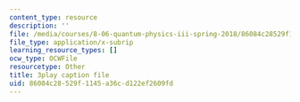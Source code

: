 ```yaml
---
content_type: resource
description: ''
file: /media/courses/8-06-quantum-physics-iii-spring-2018/86084c28529f1145a36cd122ef2609fd_nYlmkoiq4CI.srt
file_type: application/x-subrip
learning_resource_types: []
ocw_type: OCWFile
resourcetype: Other
title: 3play caption file
uid: 86084c28-529f-1145-a36c-d122ef2609fd
---
```

